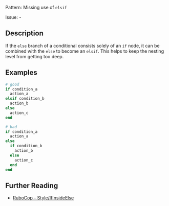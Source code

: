 Pattern: Missing use of `elsif`

Issue: -

## Description

If the `else` branch of a conditional consists solely of an `if` node, it can be combined with the `else` to become an `elsif`. This helps to keep the nesting level from getting too deep.

## Examples

```ruby
# good
if condition_a
  action_a
elsif condition_b
  action_b
else
  action_c
end

# bad
if condition_a
  action_a
else
  if condition_b
    action_b
  else
    action_c
  end
end
```

## Further Reading

* [RuboCop - Style/IfInsideElse](https://docs.rubocop.org/rubocop/cops_style.html#styleifinsideelse)
